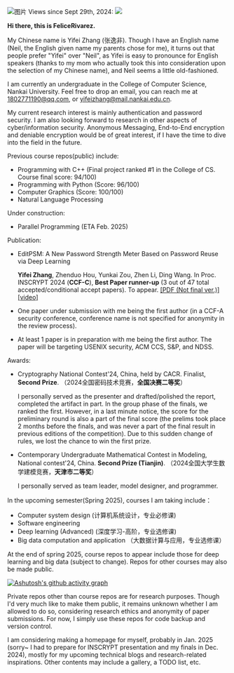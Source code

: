 ![图片](https://github.com/user-attachments/assets/bcce1a57-3f99-4743-a311-6b8a34d5a5f2)
Views since Sept 29th, 2024: ![](https://komarev.com/ghpvc/?username=FeliceRivarez)

**Hi there, this is FeliceRivarez.**

My Chinese name is Yifei Zhang (张逸非). Though I have an English name (Neil, the English given name my parents chose for me), it turns out that people prefer "Yifei" over "Neil", as Yifei is easy to pronounce for English speakers (thanks to my mom who actually took this into consideration upon the selection of my Chinese name), and Neil seems a little old-fashioned.

I am currently an undergraduate in the College of Computer Science, Nankai University. Feel free to drop an email, you can reach me at 1802771190@qq.com, or yifeizhang@mail.nankai.edu.cn.

My current research interest is mainly authentication and password security. I am also looking forward to research in other aspects of cyber/information security. Anonymous Messaging, End-to-End encryption and deniable encryption would be of great interest, if I have the time to dive into the field in the future. 

Previous course repos(public) include:

- Programming with C++ (Final project ranked #1 in the College of CS. Course final score: 94/100)
- Programming with Python (Score: 96/100)
- Computer Graphics (Score: 100/100)
- Natural Language Processing

Under construction:

- Parallel Programming (ETA Feb. 2025)

Publication:

- EditPSM: A New Password Strength Meter Based on Password Reuse via Deep Learning
  
  **Yifei Zhang**, Zhenduo Hou, Yunkai Zou, Zhen Li, Ding Wang. In Proc. INSCRYPT 2024 (**CCF-C**), **Best Paper runner-up** (3 out of 47 total accepted/conditional accept papers). To appear. [[PDF (Not final ver.)]](https://www.researchgate.net/publication/387090294_EditPSM_A_New_Password_Strength_Meter_Based_on_Password_Reuse_via_Deep_Learning) [[video]](https://www.bilibili.com/video/BV1Zhk1YqECC?vd_source=a77cc3ee011649af678918fbe9172a5c)

- One paper under submission with me being the first author (in a CCF-A security conference, conference name is not specified for anonymity in the review process).

- At least 1 paper is in preparation with me being the first author. The paper will be targeting USENIX security, ACM CCS, S&P, and NDSS.

Awards:

- Cryptography National Contest'24, China, held by CACR. Finalist, **Second Prize**. （2024全国密码技术竞赛，**全国决赛二等奖**）

  I personally served as the presenter and drafted/polished the report, completed the artifact in part. In the group phase of the finals, we ranked the first.
  However, in a last minute notice, the score for the preliminary round is also a part of the final score (the prelims took place 2 months before the finals, and was never
  a part of the final result in previous editions of the competition). Due to this sudden change of rules, we lost the chance to win the first prize.

- Contemporary Undergraduate Mathematical Contest in Modeling, National contest'24, China. **Second Prize (Tianjin)**. （2024全国大学生数学建模竞赛，**天津市二等奖**）

  I personally served as team leader, model designer, and programmer.
  
In the upcoming semester(Spring 2025), courses I am taking include：
- Computer system design (计算机系统设计，专业必修课)
- Software engineering
- Deep learning (Advanced) (深度学习-高阶，专业选修课)
- Big data computation and application （大数据计算与应用，专业选修课）

At the end of spring 2025, course repos to appear include those for deep learning and big data (subject to change). Repos for other courses may also be made public.

[![Ashutosh's github activity graph](https://github-readme-activity-graph.vercel.app/graph?username=FeliceRivarez&theme=react)](https://github.com/ashutosh00710/github-readme-activity-graph)

Private repos other than course repos are for research purposes. Though I'd very much like to make them public, it remains unknown whether I am allowed to do so, considering research ethics and anonymity of paper submissions. For now, I simply use these repos for code backup and version control.

I am considering making a homepage for myself, probably in Jan. 2025 (sorry~ I had to prepare for INSCRYPT presentation and my finals in Dec. 2024), mostly for my upcoming technical blogs and research-related inspirations. Other contents may include a gallery, a TODO list, etc.

<!---
FeliceRivarez/FeliceRivarez is a ✨ special ✨ repository because its `README.md` (this file) appears on your GitHub profile.
You can click the Preview link to take a look at your changes.
--->
